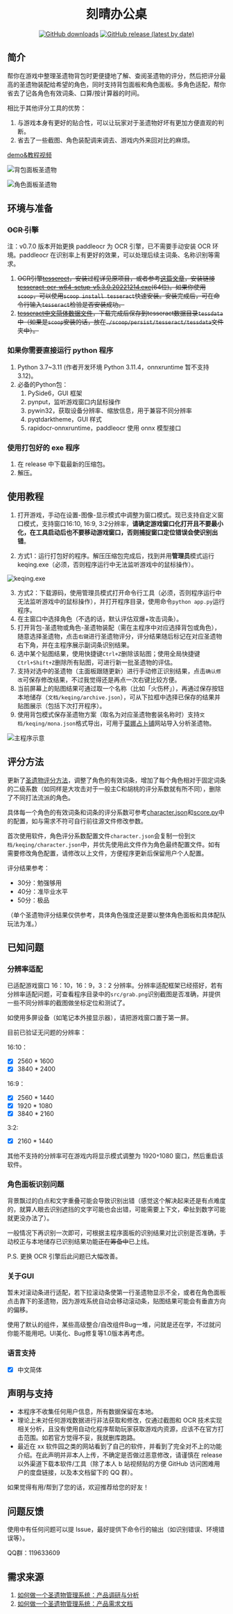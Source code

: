<div align='center'>

# 刻晴办公桌

[![GitHub downloads](https://img.shields.io/github/downloads/SkeathyTomas/genshin_artifact_auxiliary/total?style=flat-square)](https://github.com/SkeathyTomas/genshin_artifact_auxiliary/releases)
[![GitHub release (latest by date)](https://img.shields.io/github/downloads/SkeathyTomas/genshin_artifact_auxiliary/latest/total?style=flat-square)](https://github.com/SkeathyTomas/genshin_artifact_auxiliary/releases/latest)

</div>

## 简介

帮你在游戏中整理圣遗物背包时更便捷地了解、查阅圣遗物的评分，然后把评分最高的圣遗物装配给希望的角色，同时支持背包面板和角色面板。多角色适配，帮你省去了记各角色有效词条、口算/按计算器的时间。

相比于其他评分工具的优势：

1. 与游戏本身有更好的贴合性，可以让玩家对于圣遗物好坏有更加方便直观的判断。
2. 省去了一些截图、角色装配调来调去、游戏内外来回对比的麻烦。

[demo&教程视频](https://www.bilibili.com/video/BV14g411W79L/)

![背包面板圣遗物](https://raw.githubusercontent.com/SkeathyTomas/img/main/img/20220929234442.png)

![角色面板圣遗物](https://raw.githubusercontent.com/SkeathyTomas/img/main/img/20220810004718.png)

## 环境与准备

### ~~OCR 引擎~~

注：v0.7.0 版本开始更换 paddleocr 为 OCR 引擎，已不需要手动安装 OCR 环境。paddleocr 在识别率上有更好的效果，可以处理后续主词条、名称识别等需求。

1. ~~OCR引擎[tesserect](https://github.com/tesseract-ocr/tesseract)，安装过程详见原项目，或者参考[这篇文章](https://www.jianshu.com/p/f7cb0b3f337a)，安装链接[tesseract-ocr-w64-setup-v5.3.0.20221214.exe](https://digi.bib.uni-mannheim.de/tesseract/tesseract-ocr-w64-setup-v5.3.0.20221214.exe)(64位)。如果你使用`scoop`，可以使用`scoop install tesseract`快速安装。安装完成后，可在命令行输入`tesseract`检验是否安装成功。~~
2. ~~[tesseract中文简体数据文件](https://github.com/tesseract-ocr/tessdata_fast/blob/main/chi_sim.traineddata)，下载完成后保存到tesseract数据目录`tessdata`中（如果是`scoop`安装的话，放在`./scoop/persist/tesseract/tessdata`文件夹中）。~~

### 如果你需要直接运行 python 程序

1. Python 3.7~3.11 (作者开发环境 Python 3.11.4，onnxruntime 暂不支持 3.12)。
2. 必备的Python包：
   1. PySide6，GUI 框架
   2. pynput，监听游戏窗口内鼠标操作
   3. pywin32，获取设备分辨率、缩放信息，用于兼容不同分辨率
   4. pyqtdarktheme，GUI 样式
   5. rapidocr-onnxruntime，paddleocr 使用 onnx 模型接口

### 使用打包好的 exe 程序

1. 在 release 中下载最新的压缩包。
2. 解压。

## 使用教程

1. 打开游戏，手动在设置-图像-显示模式中调整为窗口模式。现已支持自定义窗口模式，支持窗口16:10, 16:9, 3:2分辨率，**请确定游戏窗口化打开且不要最小化，在工具启动后也不要移动游戏窗口，否则捕捉窗口定位错误会使识别出错**。

2. 方式1：运行打包好的程序。解压压缩包完成后，找到并用**管理员**模式运行 keqing.exe（必须，否则程序运行中无法监听游戏中的鼠标操作）。

![keqing.exe](https://raw.githubusercontent.com/SkeathyTomas/img/main/img/20220805144258.png)

3. 方式2：下载源码，使用管理员模式打开命令行工具（必须，否则程序运行中无法监听游戏中的鼠标操作），并打开程序目录，使用命令`python app.py`运行程序。
4. 在主窗口中选择角色（不选的话，默认评估双爆+攻击词条）。
5. 打开背包-圣遗物或角色-圣遗物装配（需在主程序中对应选择背包或角色），随意选择圣遗物，点击`右键`进行圣遗物评分，评分结果随后标记在对应圣遗物右下角，并在主程序展示副词条识别结果。
6. 选中某个贴图结果，使用快捷键`Ctrl+Z`删除该贴图；使用全局快捷键`Ctrl+Shift+Z`删除所有贴图，可进行新一批圣遗物的评估。
7. 支持对选中的圣遗物（主面板跟随更新）进行手动修正识别结果，点击`确认修改`可保存修改结果，不过我觉得还是再点一次右键比较方便。
8. 当前屏幕上的贴图结果可通过取一个名称（比如「火伤杯」），再通过保存按钮本地储存（`文档/keqing/archive.json`），可从下拉框中选择已保存的结果并贴图展示（包括下次打开程序）。
9. 使用背包模式保存圣遗物方案（取名为对应圣遗物套装名称时）支持`文档/keqing/mona.json`格式导出，可用于[莫娜占卜铺](https://www.mona-uranai.com/)网站导入分析圣遗物。

![主程序示意](https://raw.githubusercontent.com/SkeathyTomas/img/main/img/20221212182324.png)

## 评分方法

更新了[圣遗物评分方法](https://mp.weixin.qq.com/s/DxyS8Rll3_eLSelvjiwKwQ)，调整了角色的有效词条，增加了每个角色相对于固定词条的二级系数（如同样是大攻击对于一般主C和胡桃的评分系数就有所不同），删除了不同打法流派的角色。

具体每一个角色的有效词条和词条的评分系数可参考[character.json](src/character.json)和[score.py](score.py)中的配置，如与需求不符可自行前往源文件修改参数。

首次使用软件，角色评分系数配置文件`character.json`会复制一份到`文档/keqing/character.json`中，并优先使用此文件作为角色最终配置文件。如有需要修改角色配置，请修改以上文件，方便程序更新后保留用户个人配置。

评分结果参考：

- 30分：勉强够用
- 40分：准毕业水平
- 50分：极品

（单个圣遗物评分结果仅供参考，具体角色强度还是要以整体角色面板和具体配队玩法为准。）

## 已知问题

### 分辨率适配

已适配游戏窗口 16：10，16：9，3：2 分辨率。分辨率适配框架已经搭好，若有分辨率适配问题，可查看程序目录中的`src/grab.png`识别截图是否准确，并提供一些不同分辨率的截图做坐标定位和测试了。

如使用多屏设备（如笔记本外接显示器），请把游戏窗口置于第一屏。

目前已验证无问题的分辨率：

16:10：

- [x] 2560 * 1600
- [x] 3840 * 2400

16:9：

- [x] 2560 * 1440
- [x] 1920 * 1080
- [x] 3840 * 2160

3:2:

- [x] 2160 * 1440

其他不支持的分辨率可在游戏内将显示模式调整为 1920`*`1080 窗口，然后重启该软件。

### 角色面板识别问题

背景飘过的白点和文字重叠可能会导致识别出错（感觉这个解决起来还是有点难度的，就算人眼去识别遮挡的文字可能也会出错，可能需要上下文，牵扯到数字可能就更没办法了）。

一般情况下再识别一次即可，可根据主程序面板的识别结果对比识别是否准确，手动校正与本地储存已识别结果功能~~正在筹备中~~已上线。

P.S. 更换 OCR 引擎后此问题已大幅改善。

### 关于GUI

暂未对滚动条进行适配，若下拉滚动条使第一行圣遗物显示不全，或者在角色面板点击靠下的圣遗物，因为游戏系统自动会移动滚动条，贴图结果可能会有垂直方向的偏移。

使用了默认的组件，某些高级整合/自改组件Bug一堆，问就是还在学，不过就问你能不能用吧。UI美化、Bug修复等1.0版本再考虑。

### 语言支持

- [x] 中文简体

## 声明与支持

- 本程序不收集任何用户信息，所有数据保留在本地。
- 理论上未对任何游戏数据进行非法获取和修改，仅通过截图和 OCR 技术实现相关分析，且没有使用自动化程序帮助玩家获取游戏内资源，应该不在官方打击范围。如若官方觉得不妥，我就删库跑路。
- 最近在 xx 软件园之类的网站看到了自己的软件，并看到了完全对不上的功能介绍。在此声明并非本人上传，不确定是否做过恶意修改，请谨慎在 release 以外渠道下载本软件/工具（除了本人 b 站视频贴的方便 GitHub 访问困难用户的度盘链接，以及本文档留下的 QQ 群）。

如果觉得有用/帮到了您的话，欢迎推荐给您的好友！

## 问题反馈

使用中有任何问题可以提 Issue，最好提供下命令行的输出（如识别错误、环境错误等）。

QQ群：119633609

## 需求来源

1. [如何做一个圣遗物管理系统：产品调研与分析](https://skeathytomas.github.io/post/%E5%A6%82%E4%BD%95%E5%81%9A%E4%B8%80%E4%B8%AA%E5%9C%A3%E9%81%97%E7%89%A9%E7%AE%A1%E7%90%86%E7%B3%BB%E7%BB%9F%EF%BC%9A%E4%BA%A7%E5%93%81%E8%B0%83%E7%A0%94%E4%B8%8E%E5%88%86%E6%9E%90/)
2. [如何做一个圣遗物管理系统：产品需求文档](https://skeathytomas.github.io/post/%E5%A6%82%E4%BD%95%E5%81%9A%E4%B8%80%E4%B8%AA%E5%9C%A3%E9%81%97%E7%89%A9%E7%AE%A1%E7%90%86%E7%B3%BB%E7%BB%9F%EF%BC%9A%E4%BA%A7%E5%93%81%E9%9C%80%E6%B1%82%E6%96%87%E6%A1%A3/)